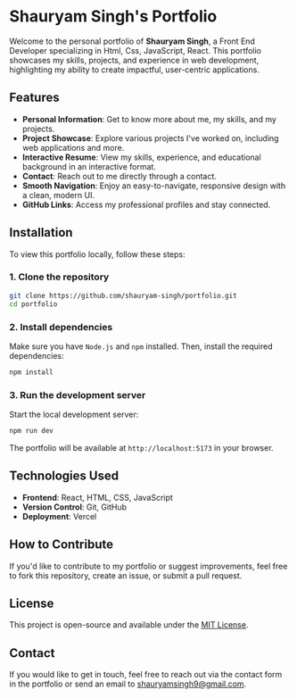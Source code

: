 # Shauryam Singh's Portfolio

Welcome to the personal portfolio of **Shauryam Singh**, a Front End Developer specializing in Html, Css, JavaScript, React. This portfolio showcases my skills, projects, and experience in web development, highlighting my ability to create impactful, user-centric applications.

## Features

- **Personal Information**: Get to know more about me, my skills, and my projects.
- **Project Showcase**: Explore various projects I've worked on, including web applications and more.
- **Interactive Resume**: View my skills, experience, and educational background in an interactive format.
- **Contact**: Reach out to me directly through a contact.
- **Smooth Navigation**: Enjoy an easy-to-navigate, responsive design with a clean, modern UI.
- **GitHub Links**: Access my professional profiles and stay connected.

## Installation

To view this portfolio locally, follow these steps:

### 1. Clone the repository

```bash
git clone https://github.com/shauryam-singh/portfolio.git
cd portfolio
```

### 2. Install dependencies

Make sure you have `Node.js` and `npm` installed. Then, install the required dependencies:

```bash
npm install
```

### 3. Run the development server

Start the local development server:

```bash
npm run dev
```

The portfolio will be available at `http://localhost:5173` in your browser.

## Technologies Used

- **Frontend**: React, HTML, CSS, JavaScript
- **Version Control**: Git, GitHub
- **Deployment**: Vercel

## How to Contribute

If you'd like to contribute to my portfolio or suggest improvements, feel free to fork this repository, create an issue, or submit a pull request.

## License

This project is open-source and available under the [MIT License](LICENSE).

## Contact

If you would like to get in touch, feel free to reach out via the contact form in the portfolio or send an email to [shauryamsingh9@gmail.com](mailto:shauryamsingh9@gmail.com).